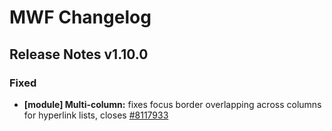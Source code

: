 # MWF Changelog
## Release Notes v1.10.0
### Fixed
* **[module] Multi-column:** fixes focus border overlapping across columns for hyperlink lists, closes [#8117933](https://microsoft.visualstudio.com/DefaultCollection/OSGS/_workitems?id=8117933)


